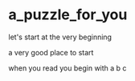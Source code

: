 # a_puzzle_for_you
let's start at the very beginning

a very good place to start

when you read you begin with a b c
